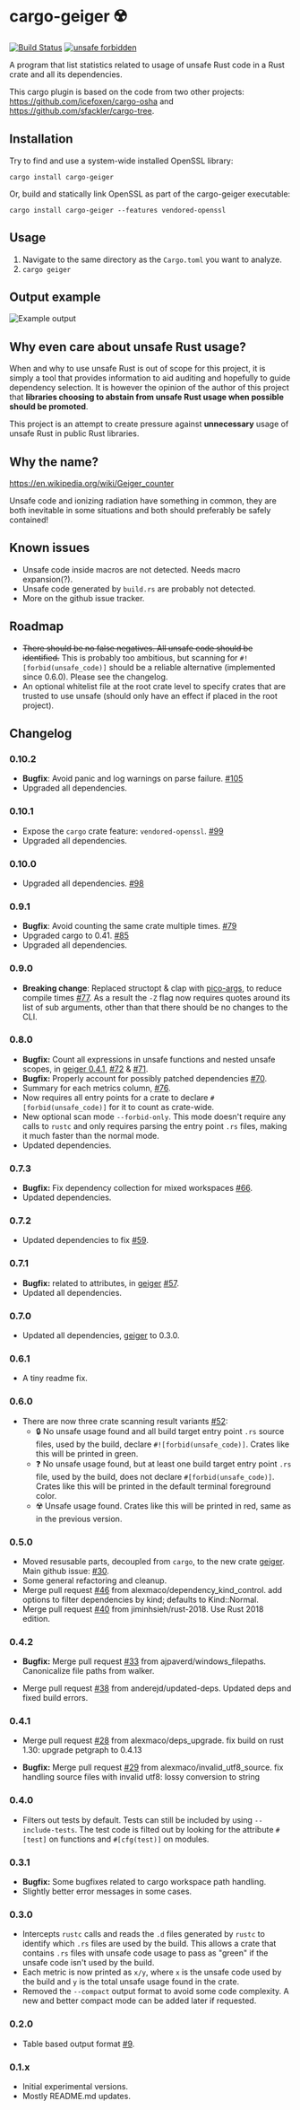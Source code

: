 cargo-geiger ☢️ 
===============

[![Build Status](https://dev.azure.com/cargo-geiger/cargo-geiger/_apis/build/status/rust-secure-code.cargo-geiger?branchName=master)](https://dev.azure.com/cargo-geiger/cargo-geiger/_build/latest?definitionId=1&branchName=master)
[![unsafe forbidden](https://img.shields.io/badge/unsafe-forbidden-success.svg)](https://github.com/rust-secure-code/safety-dance/)

A program that list statistics related to usage of unsafe Rust code in a Rust
crate and all its dependencies.

This cargo plugin is based on the code from two other projects:
<https://github.com/icefoxen/cargo-osha> and
<https://github.com/sfackler/cargo-tree>.

Installation
------------

Try to find and use a system-wide installed OpenSSL library:
```
cargo install cargo-geiger
```

Or, build and statically link OpenSSL as part of the cargo-geiger executable:
```
cargo install cargo-geiger --features vendored-openssl
```

Usage
-----

1. Navigate to the same directory as the `Cargo.toml` you want to analyze.
2. `cargo geiger`


Output example
--------------

![Example output](https://user-images.githubusercontent.com/3704611/53132247-845f7080-356f-11e9-9c76-a9498d4a744b.png)


Why even care about unsafe Rust usage?
--------------------------------------

When and why to use unsafe Rust is out of scope for this project, it is simply
a tool that provides information to aid auditing and hopefully to guide
dependency selection. It is however the opinion of the author of this project
that __libraries choosing to abstain from unsafe Rust usage when possible should
be promoted__.

This project is an attempt to create pressure against __unnecessary__ usage of
unsafe Rust in public Rust libraries.


Why the name?
-------------

<https://en.wikipedia.org/wiki/Geiger_counter>

Unsafe code and ionizing radiation have something in common, they are both
inevitable in some situations and both should preferably be safely contained!


Known issues
------------

 - Unsafe code inside macros are not detected. Needs macro expansion(?).
 - Unsafe code generated by `build.rs` are probably not detected.
 - More on the github issue tracker.


Roadmap
-------

 - ~~There should be no false negatives. All unsafe code should be
   identified.~~ This is probably too ambitious, but scanning for
   `#![forbid(unsafe_code)]` should be a reliable alternative (implemented since
   0.6.0). Please see the changelog.
 - An optional whitelist file at the root crate level to specify crates that are
   trusted to use unsafe (should only have an effect if placed in the root
   project).


Changelog
---------

### 0.10.2
 - __Bugfix__: Avoid panic and log warnings on parse failure. [#105]
 - Upgraded all dependencies.

### 0.10.1
 - Expose the `cargo` crate feature: `vendored-openssl`. [#99]
 - Upgraded all dependencies.

### 0.10.0
 - Upgraded all dependencies. [#98]

### 0.9.1
 - __Bugfix__: Avoid counting the same crate multiple times. [#79]
 - Upgraded cargo to 0.41. [#85]
 - Upgraded all dependencies.

### 0.9.0
 - __Breaking change__: Replaced structopt & clap with [pico-args], to reduce 
   compile times [#77]. As a result the `-Z` flag now requires quotes around
   its list of sub arguments, other than that there should be no changes to 
   the CLI.

### 0.8.0
 - __Bugfix:__ Count all expressions in unsafe functions and nested unsafe
   scopes, in [geiger 0.4.1](geiger), [#72] & [#71].
 - __Bugfix:__ Properly account for possibly patched dependencies [#70].
 - Summary for each metrics column, [#76].
 - Now requires all entry points for a crate to declare
   `#[forbid(unsafe_code)]` for it to count as crate-wide.
 - New optional scan mode `--forbid-only`. This mode doesn't require any calls
   to `rustc` and only requires parsing the entry point `.rs` files, making it
   much faster than the normal mode.
 - Updated dependencies.

### 0.7.3
 - __Bugfix:__ Fix dependency collection for mixed workspaces [#66].
 - Updated dependencies.

### 0.7.2
 - Updated dependencies to fix [#59].

### 0.7.1
 - __Bugfix:__ related to attributes, in [geiger] [#57].
 - Updated all dependencies.

### 0.7.0
 - Updated all dependencies, [geiger] to 0.3.0.

### 0.6.1
 - A tiny readme fix.

### 0.6.0
 - There are now three crate scanning result variants [#52]:
   - 🔒 No unsafe usage found and all build target entry point `.rs` source
     files, used by the build, declare `#![forbid(unsafe_code)]`. Crates like
     this will be printed in green.
   - ❓ No unsafe usage found, but at least one build target entry point `.rs`
     file, used by the build, does not declare `#[forbid(unsafe_code)]`.  Crates
     like this will be printed in the default terminal foreground color.
   - ☢️  Unsafe usage found. Crates like this will be printed in red, same as in
     the previous version.

### 0.5.0
 - Moved resusable parts, decoupled from `cargo`, to the new crate
   [geiger]. Main github issue: [#30].
 - Some general refactoring and cleanup.
 - Merge pull request [#46] from alexmaco/dependency_kind_control. add options
   to filter dependencies by kind; defaults to Kind::Normal.
 - Merge pull request [#40] from jiminhsieh/rust-2018. Use Rust 2018 edition.

### 0.4.2
 - __Bugfix:__ Merge pull request [#33] from ajpaverd/windows_filepaths.
   Canonicalize file paths from walker.

 - Merge pull request [#38] from anderejd/updated-deps. Updated deps and fixed
   build errors.

### 0.4.1
 - Merge pull request [#28] from alexmaco/deps_upgrade. fix build on rust 1.30:
   upgrade petgraph to 0.4.13

 - __Bugfix:__ Merge pull request [#29] from alexmaco/invalid_utf8_source. fix 
   handling source files with invalid utf8: lossy conversion to string

### 0.4.0
 - Filters out tests by default. Tests can still be included by using
   `--include-tests`. The test code is filted out by looking for the attribute
   `#[test]` on functions and `#[cfg(test)]` on modules.

### 0.3.1
 - __Bugfix:__ Some bugfixes related to cargo workspace path handling.
 - Slightly better error messages in some cases.

### 0.3.0
 - Intercepts `rustc` calls and reads the `.d` files generated by `rustc` to
   identify which `.rs` files are used by the build. This allows a crate that
   contains `.rs` files with unsafe code usage to pass as "green" if the unsafe
   code isn't used by the build.
 - Each metric is now printed as `x/y`, where `x` is the unsafe code used by the
   build and `y` is the total unsafe usage found in the crate.
 - Removed the `--compact` output format to avoid some code complexity. A new
   and better compact mode can be added later if requested.

### 0.2.0
 - Table based output format [#9].

### 0.1.x
 - Initial experimental versions.
 - Mostly README.md updates.

[#9]: https://github.com/rust-secure-code/cargo-geiger/pull/9
[#28]: https://github.com/rust-secure-code/cargo-geiger/issues/28
[#29]: https://github.com/rust-secure-code/cargo-geiger/issues/29
[#30]: https://github.com/rust-secure-code/cargo-geiger/issues/30
[#33]: https://github.com/rust-secure-code/cargo-geiger/issues/33
[#38]: https://github.com/rust-secure-code/cargo-geiger/issues/38
[#40]: https://github.com/rust-secure-code/cargo-geiger/issues/40
[#46]: https://github.com/rust-secure-code/cargo-geiger/issues/46
[#52]: https://github.com/rust-secure-code/cargo-geiger/issues/52
[#57]: https://github.com/rust-secure-code/cargo-geiger/issues/57
[#59]: https://github.com/rust-secure-code/cargo-geiger/issues/59
[#66]: https://github.com/rust-secure-code/cargo-geiger/issues/66
[#70]: https://github.com/rust-secure-code/cargo-geiger/pull/70
[#71]: https://github.com/rust-secure-code/cargo-geiger/issues/71
[#72]: https://github.com/rust-secure-code/cargo-geiger/pull/72
[#76]: https://github.com/rust-secure-code/cargo-geiger/pull/76
[#77]: https://github.com/rust-secure-code/cargo-geiger/pull/77
[#79]: https://github.com/rust-secure-code/cargo-geiger/issues/79
[#85]: https://github.com/rust-secure-code/cargo-geiger/pull/85
[#98]: https://github.com/rust-secure-code/cargo-geiger/pull/98
[#99]: https://github.com/rust-secure-code/cargo-geiger/pull/99
[#105]: https://github.com/rust-secure-code/cargo-geiger/issues/105
[geiger]: https://crates.io/crates/geiger
[pico-args]: https://crates.io/crates/pico-args

